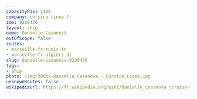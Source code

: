 ```yaml
---
capacityPax: 2400
company: corsica-linea-fr
imo: 9230476
layout: ship
name: Danielle Casanova
outOfScope: false
routes:
- marseille-fr-tunis-tn
- marseille-fr-algiers-dz
slug: danielle-casanova-9230476
tags:
- ship
photo: /img/300px-Danielle_Casanova_-_Corsica_Linea.jpg
unknownRoutes: false
wikipediaUrl: https://fr.wikipedia.org/wiki/Danielle_Casanova_(cruise-ferry)
---
```

